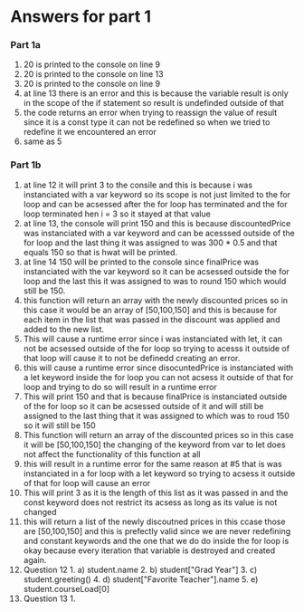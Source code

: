 # Answers for part 1 
### Part 1a
1. 20 is printed to the console on line 9
2. 20 is printed to the console on line 13
3. 20 is printed to the console on line 9
4. at line 13 there is an error and this is because the variable result is only in the scope of the if statement so result is undefinded outside of that 
5. the code returns an error when trying to reassign the value of result since it is a const type it can not be redefined so when we tried to redefine it we encountered an error
6. same as 5
### Part 1b
1. at line 12 it will print 3 to the consile and this is because i was instanciated with a var keyword so its scope is not just limited to the for loop and can be acsessed after the for loop has terminated and the for loop terminated hen i = 3 so it stayed at that value
2. at line 13, the console will print 150 and this is because discountedPrice was instanciated with a var keyword and can be acesssed outside of the for loop and the last thing it was assigned to was 300 * 0.5 and that equals 150 so that is hwat will be printed.
3.  at line 14 150 will be printed to the console since finalPrice was instanciated with the var keyword so it can be acsessed outside the for loop and the last this it was assigned to was to round 150 which would still be 150.
4.  this function will return an array with the newly discounted prices so in this case it would be an array of [50,100,150] and this is because for each item in the list that was passed in the discount was applied and added to the new list.
5.  This will cause a runtime error since i was instanciated with let, it can not be acsessed outside of the for loop so trying to acesss it outside of that loop will cause it to not be definedd creating an error.
6.  this will cause a runtime error since disocuntedPrice is instanciated with a let keyword inside the for loop you can not acsess it outside of that for loop and trying to do so will result in a runtime error
7.  This will print 150 and that is because finalPrice is instanciated outside of the for loop so it can be acsessed outside of it and will still be assigned to the last thing that it was assigned to which was to roud 150 so it will still be 150
8.  This function will return an array of the discounted prices so in this case it will be [50,100,150] the changing of the keyword from var to let does not affect the functionality of this function at all
9.  this will result in a runtime error for the same reason at #5 that is was instanciated in a for loop with a let keyword so trying to acsess it outside of that for loop will cause an error
10. This will print 3 as it is the length of this list as it was passed in and the const keyword does not restrict its acsess as long as its value is not changed
11. this will return a list of the newly discoutned prices in this ccase those are [50,100,150] and this is prefectly valid since we are never redefining and constant keywords and the one that we do do inside the for loop is okay because every iteration that variable is destroyed and created again.
12.  Question 12
    1. a) student.name
    2. b) student["Grad Year"] 
    3. c) student.greeting()
    4. d) student["Favorite Teacher"].name
    5. e) student.courseLoad[0] 
13. Question 13
    1.   